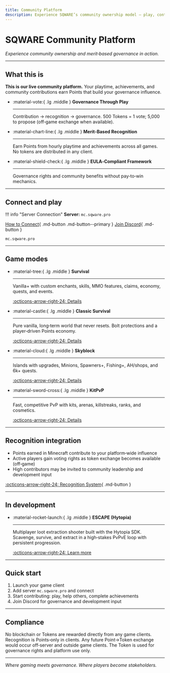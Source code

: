 ```yaml
---
title: Community Platform
description: Experience SQWARE’s community ownership model — play, contribute, and earn recognition that powers governance.
---
```


# SQWARE Community Platform

*Experience community ownership and merit‑based governance in action.*

---

## What this is

**This is our live community platform.** Your playtime, achievements, and community contributions earn Points that build your governance influence.

<div class="grid cards" markdown>

-   :material-vote:{ .lg .middle } **Governance Through Play**

    ---

    Contribution → recognition → governance. 500 Tokens = 1 vote; 5,000 to propose (off‑game exchange when available).

-   :material-chart-line:{ .lg .middle } **Merit‑Based Recognition**

    ---

    Earn Points from hourly playtime and achievements across all games. No tokens are distributed in any client.

-   :material-shield-check:{ .lg .middle } **EULA‑Compliant Framework**

    ---

    Governance rights and community benefits without pay‑to‑win mechanics.

</div>

---

## Connect and play

!!! info "Server Connection"
    **Server:** `mc.sqware.pro`

[How to Connect](../servers/overview.md){ .md-button .md-button--primary }
[Join Discord](https://discord.sqware.pro){ .md-button }

```text
mc.sqware.pro
```

---

## Game modes

<div class="grid cards" markdown>

-   :material-tree:{ .lg .middle } **Survival**

    ---

    Vanilla+ with custom enchants, skills, MMO features, claims, economy, quests, and events.

    [:octicons-arrow-right-24: Details](../servers/survival.md)

-   :material-castle:{ .lg .middle } **Classic Survival**

    ---

    Pure vanilla, long‑term world that never resets. Bolt protections and a player‑driven Points economy.

    [:octicons-arrow-right-24: Details](../servers/classic-survival.md)

-   :material-cloud:{ .lg .middle } **Skyblock**

    ---

    Islands with upgrades, Minions, Spawners+, Fishing+, AH/shops, and 6k+ quests.

    [:octicons-arrow-right-24: Details](../servers/skyblock.md)

-   :material-sword-cross:{ .lg .middle } **KitPvP**

    ---

    Fast, competitive PvP with kits, arenas, killstreaks, ranks, and cosmetics.

    [:octicons-arrow-right-24: Details](../servers/kitpvp.md)

</div>

---

## Recognition integration

- Points earned in Minecraft contribute to your platform‑wide influence  
- Active players gain voting rights as token exchange becomes available (off‑game)  
- High contributors may be invited to community leadership and development input

[:octicons-arrow-right-24: Recognition System](../rewards.md){ .md-button }

---

## In development

<div class="grid cards" markdown>

-   :material-rocket-launch:{ .lg .middle } **ESCAPE (Hytopia)**

    ---

    Multiplayer loot extraction shooter built with the Hytopia SDK. Scavenge, survive, and extract in a high‑stakes PvPvE loop with persistent progression.

    [:octicons-arrow-right-24: Learn more](./escape.md)

</div>

---

## Quick start

1. Launch your game client  
2. Add server `mc.sqware.pro` and connect  
3. Start contributing: play, help others, complete achievements  
4. Join Discord for governance and development input

---

## Compliance

No blockchain or Tokens are rewarded directly from any game clients. Recognition is Points‑only in clients. Any future Point→Token exchange would occur off‑server and outside game clients. The Token is used for governance rights and platform use only.

---

*Where gaming meets governance. Where players become stakeholders.*